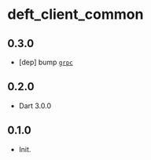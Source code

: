 # deft_client_common

## 0.3.0

- [dep] bump [`grpc`](https://pub.dev/packages/grpc/changelog#322)

## 0.2.0

- Dart 3.0.0

## 0.1.0

- Init.